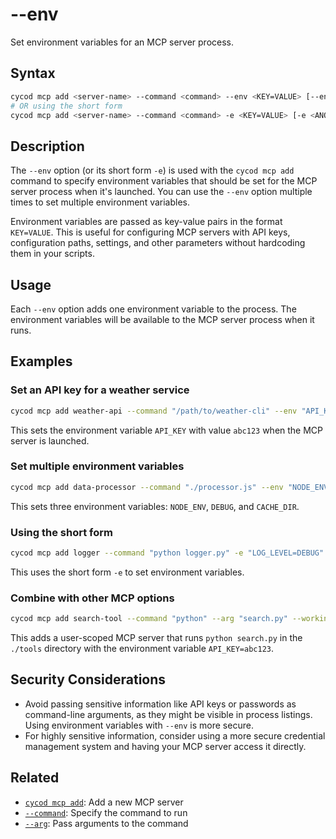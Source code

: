 # --env

Set environment variables for an MCP server process.

## Syntax

```bash
cycod mcp add <server-name> --command <command> --env <KEY=VALUE> [--env <ANOTHER_KEY=ANOTHER_VALUE>]
# OR using the short form
cycod mcp add <server-name> --command <command> -e <KEY=VALUE> [-e <ANOTHER_KEY=ANOTHER_VALUE>]
```

## Description

The `--env` option (or its short form `-e`) is used with the `cycod mcp add` command to specify environment variables that should be set for the MCP server process when it's launched. You can use the `--env` option multiple times to set multiple environment variables.

Environment variables are passed as key-value pairs in the format `KEY=VALUE`. This is useful for configuring MCP servers with API keys, configuration paths, settings, and other parameters without hardcoding them in your scripts.

## Usage

Each `--env` option adds one environment variable to the process. The environment variables will be available to the MCP server process when it runs.

## Examples

### Set an API key for a weather service

```bash
cycod mcp add weather-api --command "/path/to/weather-cli" --env "API_KEY=abc123"
```

This sets the environment variable `API_KEY` with value `abc123` when the MCP server is launched.

### Set multiple environment variables

```bash
cycod mcp add data-processor --command "./processor.js" --env "NODE_ENV=production" --env "DEBUG=false" --env "CACHE_DIR=/tmp/cache"
```

This sets three environment variables: `NODE_ENV`, `DEBUG`, and `CACHE_DIR`.

### Using the short form

```bash
cycod mcp add logger --command "python logger.py" -e "LOG_LEVEL=DEBUG" -e "LOG_PATH=/var/log/app"
```

This uses the short form `-e` to set environment variables.

### Combine with other MCP options

```bash
cycod mcp add search-tool --command "python" --arg "search.py" --working-dir "./tools" --env "API_KEY=abc123" --user
```

This adds a user-scoped MCP server that runs `python search.py` in the `./tools` directory with the environment variable `API_KEY=abc123`.

## Security Considerations

- Avoid passing sensitive information like API keys or passwords as command-line arguments, as they might be visible in process listings. Using environment variables with `--env` is more secure.
- For highly sensitive information, consider using a more secure credential management system and having your MCP server access it directly.

## Related

- [`cycod mcp add`](../mcp/add.md): Add a new MCP server
- [`--command`](./command.md): Specify the command to run
- [`--arg`](./arg.md): Pass arguments to the command